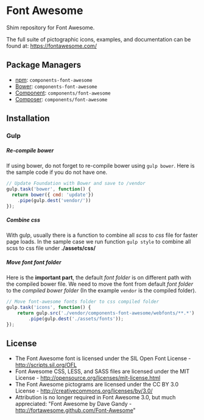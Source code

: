 # Font Awesome

Shim repository for Font Awesome.

The full suite of pictographic icons, examples, and documentation can be found at:
<https://fontawesome.com/>


## Package Managers

* [npm](http://npmjs.org): `components-font-awesome`
* [Bower](http://bower.io): `components-font-awesome`
* [Component](https://github.com/component/component): `components/font-awesome`
* [Composer](http://packagist.org/packages/components/font-awesome): `components/font-awesome`

## Installation

### Gulp

##### Re-compile bower

If using bower, do not forget to re-compile bower using `gulp bower`. Here is the sample code if you do not have one.

``` javascript
// Update Foundation with Bower and save to /vendor
gulp.task('bower', function() {
  return bower({ cmd: 'update'})
    .pipe(gulp.dest('vendor/'))
});
```

##### Combine css

With gulp, usually there is a function to combine all *scss* to *css* file for faster page loads.
In the sample case we run function `gulp style` to combine all scss to css file under **./assets/css/**

##### Move font font folder

Here is the **important part**, the default *font folder* is on different path with the compiled bower file. We need to move the font from default *font folder* to the *compiled bower folder* (In the example `vendor` is the compiled folder).

``` javascript
// Move font-awesome fonts folder to css compiled folder
gulp.task('icons', function() {
    return gulp.src('./vendor/components-font-awesome/webfonts/**.*')
        .pipe(gulp.dest('./assets/fonts'));
});
```

## License

- The Font Awesome font is licensed under the SIL Open Font License - http://scripts.sil.org/OFL
- Font Awesome CSS, LESS, and SASS files are licensed under the MIT License - http://opensource.org/licenses/mit-license.html
- The Font Awesome pictograms are licensed under the CC BY 3.0 License - http://creativecommons.org/licenses/by/3.0/
- Attribution is no longer required in Font Awesome 3.0, but much appreciated: "Font Awesome by Dave Gandy - http://fortawesome.github.com/Font-Awesome"
